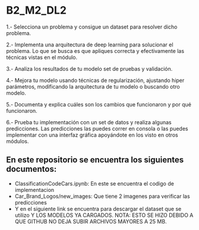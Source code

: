 # B2_M2_DL2

1.- Selecciona un problema y consigue un dataset para resolver dicho problema. 

2.- Implementa una arquitectura de deep learning para solucionar el problema. Lo que se busca es que apliques correcta y efectivamente las técnicas vistas en el módulo.

3.- Analiza los resultados de tu modelo set de pruebas y validación.

4.- Mejora tu modelo usando técnicas de regularización, ajustando hiper parámetros, modificando la arquitectura de tu modelo o buscando otro modelo. 

5.- Documenta y explica cuáles son los cambios que funcionaron y por qué funcionaron. 

6.- Prueba tu implementación con un set de datos y realiza algunas predicciones. Las predicciones las puedes correr en consola o las puedes implementar con una interfaz gráfica apoyándote en los visto en otros módulos.



## En este repositorio se encuentra los siguientes documentos:

  - ClassificationCodeCars.ipynb: En este se encuentra el codigo de implementacion
  - Car_Brand_Logos/new_images: Que tiene 2 imagenes para verificar las predicciones
  - Y en el siguiente link se encuentra para descargar el dataset que se utilizo Y LOS MODELOS YA CARGADOS.
    NOTA: ESTO SE HIZO DEBIDO A QUE GITHUB NO DEJA SUBIR ARCHIVOS MAYORES A 25 MB.
